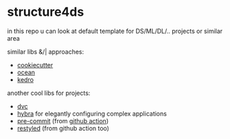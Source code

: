 # structure4ds

in this repo u can look at default template for DS/ML/DL/.. projects or similar area

similar libs &/| approaches:
* [cookiecutter](https://github.com/drivendata/cookiecutter-data-science)
* [ocean](https://github.com/surfstudio/Ocean)
* [kedro](https://github.com/quantumblacklabs/kedro/)

another cool libs for projects:
* [dvc](http://dvc.org)
* [hybra](https://hydra.cc) for elegantly configuring complex applications
* [pre-commit](https://pre-commit.com) (from [github action](https://github.com/features/actions))
* [restyled](https://restyled.io) (from github action too)
